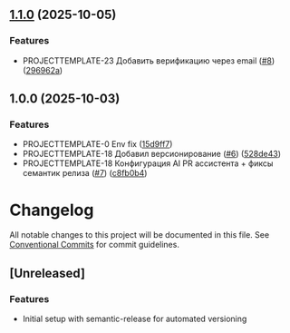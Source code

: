 ## [1.1.0](https://github.com/NewYorkStyle/project-template-back/compare/v1.0.0...v1.1.0) (2025-10-05)

### Features

* PROJECTTEMPLATE-23 Добавить верификацию через email ([#8](https://github.com/NewYorkStyle/project-template-back/issues/8)) ([296962a](https://github.com/NewYorkStyle/project-template-back/commit/296962a3bb70fbead67389460779f93ebd91e63f))

## 1.0.0 (2025-10-03)

### Features

* PROJECTTEMPLATE-0 Env fix ([15d9ff7](https://github.com/NewYorkStyle/project-template-back/commit/15d9ff7331497b71082a261c26cf87776bda8e22))
* PROJECTTEMPLATE-18 Добавил версионирование ([#6](https://github.com/NewYorkStyle/project-template-back/issues/6)) ([528de43](https://github.com/NewYorkStyle/project-template-back/commit/528de43d481158f4f9c95f438433be8e6924f749))
* PROJECTTEMPLATE-18 Конфигурация AI PR ассистента + фиксы семантик релиза ([#7](https://github.com/NewYorkStyle/project-template-back/issues/7)) ([c8fb0b4](https://github.com/NewYorkStyle/project-template-back/commit/c8fb0b4c9e3a88d48f7d0139658d89e8d83f79ce))

# Changelog

All notable changes to this project will be documented in this file. See [Conventional Commits](https://conventionalcommits.org) for commit guidelines.

## [Unreleased]

### Features

* Initial setup with semantic-release for automated versioning
